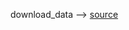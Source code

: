 download_data --> [source](https://drive.google.com/drive/u/0/folders/1tz4IOoJKdi999IRdqJY04VOifyllRzj1)
